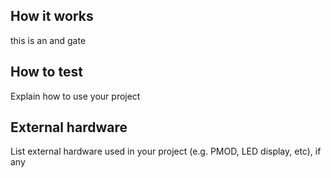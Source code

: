 <!---

This file is used to generate your project datasheet. Please fill in the information below and delete any unused
sections.

You can also include images in this folder and reference them in the markdown. Each image must be less than
512 kb in size, and the combined size of all images must be less than 1 MB.
-->

## How it works

this is an and gate

## How to test

Explain how to use your project

## External hardware

List external hardware used in your project (e.g. PMOD, LED display, etc), if any

